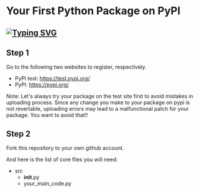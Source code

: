 # Your First Python Package on PyPI

## [![Typing SVG](https://readme-typing-svg.herokuapp.com?multiline=true&width=1200&lines=An+end+to+end+project+helps+you+publish+your+first+python+package+in+a+simple+way.++++++++++)](https://git.io/typing-svg)

## Step 1

Go to the following two websites to register, respectively.
- PyPI test: https://test.pypi.org/
- PyPI: https://pypi.org/

Note: Let's always try your package on the test site first to avoid mistakes in uploading process. Since any change you make to your package on pypi is not revertable, uploading errors may lead to a malfunctional patch for your package. You want to avoid that!!


## Step 2

Fork this repository to your own github account.

And here is the list of core files you will need:

* src
  * __init__.py
  * your_main_code.py  

